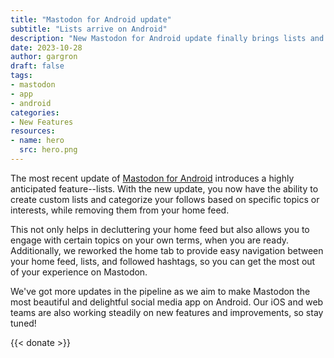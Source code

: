```yaml
---
title: "Mastodon for Android update"
subtitle: "Lists arrive on Android"
description: "New Mastodon for Android update finally brings lists and a reworked home tab to the mobile platform."
date: 2023-10-28
author: gargron
draft: false
tags:
- mastodon
- app
- android
categories:
- New Features
resources:
- name: hero
  src: hero.png
---
```


The most recent update of [Mastodon for Android](https://play.google.com/store/apps/details?id=org.joinmastodon.android) introduces a highly anticipated feature--lists. With the new update, you now have the ability to create custom lists and categorize your follows based on specific topics or interests, while removing them from your home feed.

This not only helps in decluttering your home feed but also allows you to engage with certain topics on your own terms, when you are ready. Additionally, we reworked the home tab to provide easy navigation between your home feed, lists, and followed hashtags, so you can get the most out of your experience on Mastodon.

We've got more updates in the pipeline as we aim to make Mastodon the most beautiful and delightful social media app on Android. Our iOS and web teams are also working steadily on new features and improvements, so stay tuned!

{{< donate >}}